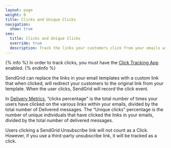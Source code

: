 ```yaml
---
layout: page
weight: 0
title: Clicks and Unique Clicks
navigation:
  show: true
seo:
  title: Clicks and Unique Clicks
  override: true
  description: Track the links your customers click from your emails with SendGrid.
---
```


{% info %}
In order to track clicks, you must have the [Click Tracking App]({{root_url}}/User_Guide/Apps/click_tracking.html) enabled.
{% endinfo %}

SendGrid can replace the links in your email templates with a custom link that when clicked, will redirect your customers to the original link from your template. When the user clicks, SendGrid will record the click event.

In [Delivery Metrics]({{root_url}}/User_Guide/Delivery_Metrics/email_activity.html), “clicks percentage" is the total number of times your users have clicked on the various links within your emails, divided by the total number of Delivered messages. The “Unique clicks” percentage is the number of unique individuals that have clicked the links in your emails, divided by the total number of delivered messages.
 
Users clicking a SendGrid Unsubscribe link will not count as a Click. However, if you use a third-party unsubscribe link, it will be tracked as a click.
